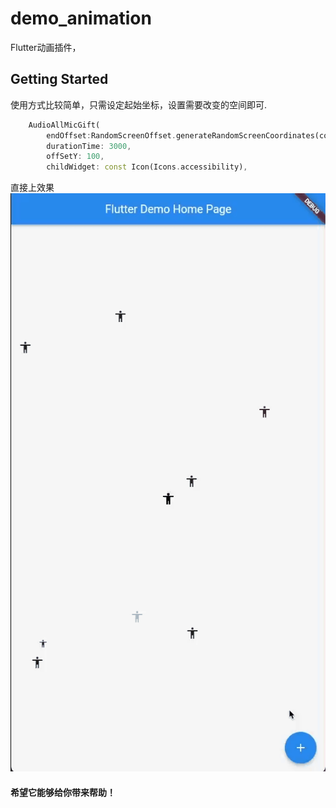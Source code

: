 # demo_animation

Flutter动画插件，

## Getting Started

使用方式比较简单，只需设定起始坐标，设置需要改变的空间即可.
```Dart
    AudioAllMicGift(
        endOffset:RandomScreenOffset.generateRandomScreenCoordinates(context),
        durationTime: 3000,
        offSetY: 100,
        childWidget: const Icon(Icons.accessibility),
```


直接上效果
![gif](/images/tutieshi_558x1024_1s.gif)

#### 希望它能够给你带来帮助！